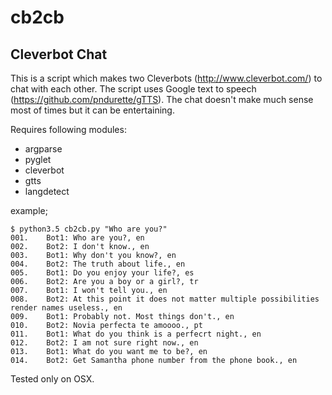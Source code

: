 # cb2cb
## Cleverbot Chat

This is a script which makes two Cleverbots (http://www.cleverbot.com/) to chat with each other. The script uses Google text to speech (https://github.com/pndurette/gTTS). The chat doesn't make much sense most of times but it can be entertaining.

Requires following modules:
* argparse
* pyglet
* cleverbot
* gtts
* langdetect

example;

```
$ python3.5 cb2cb.py "Who are you?"
001.   	Bot1: Who are you?, en
002.   	Bot2: I don't know., en
003.   	Bot1: Why don't you know?, en
004.   	Bot2: The truth about life., en
005.   	Bot1: Do you enjoy your life?, es
006.   	Bot2: Are you a boy or a girl?, tr
007.   	Bot1: I won't tell you., en
008.   	Bot2: At this point it does not matter multiple possibilities render names useless., en
009.   	Bot1: Probably not. Most things don't., en
010.   	Bot2: Novia perfecta te amoooo., pt
011.   	Bot1: What do you think is a perfecrt night., en
012.   	Bot2: I am not sure right now., en
013.   	Bot1: What do you want me to be?, en
014.   	Bot2: Get Samantha phone number from the phone book., en
```

Tested only on OSX.
